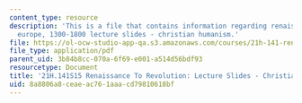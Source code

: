```yaml
---
content_type: resource
description: 'This is a file that contains information regarding renaissance To revolution:
  europe, 1300-1800 lecture slides - christian humanism.'
file: https://ol-ocw-studio-app-qa.s3.amazonaws.com/courses/21h-141-renaissance-to-revolution-europe-1300-1800-spring-2015/8a8806a8ceaeac761aaacd79810618bf_MIT21H_141S15_Christian.pdf
file_type: application/pdf
parent_uid: 3b84b8cc-070a-6f69-e001-a514d56bdf93
resourcetype: Document
title: '21H.141S15 Renaissance To Revolution: Lecture Slides - Christian Humanism'
uid: 8a8806a8-ceae-ac76-1aaa-cd79810618bf
---
```

